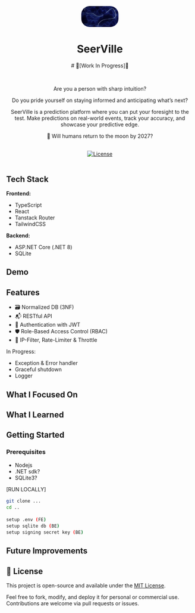 

<div align="center">
    <img src="./Frontend/public/img.jpg" alt="SeerVille" width="100" style="border-radius: 22px; overflow: hidden;"/> <br/>
    <h1>SeerVille</h1>
    <p># 🚧[Work In Progress]🚧</p>
  <br/>
    <p>Are you a person with sharp intuition?</p>
    <p>Do you pride yourself on staying informed and anticipating what’s next?</p>
    <p>SeerVille is a prediction platform where you can put your foresight to the test.
       Make predictions on real-world events, track your accuracy, and showcase your predictive edge.</p>
    <p>💭 Will humans return to the moon by 2027?</p>
<br />
<a href=""><img alt="License" src="https://badgen.now.sh/badge/license/MIT"></a>
</div>
<br />


## Tech Stack
**Frontend:**
- TypeScript
- React
- Tanstack Router
- TailwindCSS
  
**Backend:** 
- ASP.NET Core (.NET 8)
- SQLite

## Demo

## Features
- 🗃️ Normalized DB (3NF)
- 📬 RESTful API
- 🔐 Authentication with JWT
- 🛡️ Role-Based Access Control (RBAC)
- 🚦 IP-Filter, Rate-Limiter & Throttle

In Progress:
- Exception & Error handler
- Graceful shutdown
- Logger


## What I Focused On

## What I Learned

## Getting Started
### Prerequisites
-  Nodejs
- .NET sdk?
-  SQLite3?
  
[RUN LOCALLY]
```bash
git clone ...
cd ..

setup .env (FE)
setup sqlite db (BE)
setup signing secret key (BE)

```

## Future Improvements

## 🪪 License

This project is open-source and available under the [MIT License](LICENSE).

Feel free to fork, modify, and deploy it for personal or commercial use.  
Contributions are welcome via pull requests or issues.

